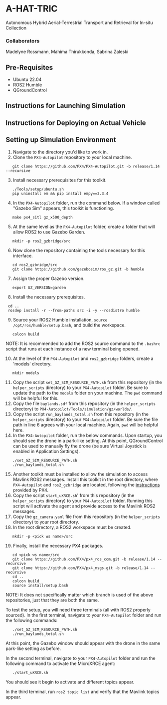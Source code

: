 # A-HAT-TRIC
Autonomous Hybrid Aerial-Terrestrial Transport and Retrieval for In-situ Collection
### Collaborators
Madelyne Rossmann, Mahima Thirukkonda, Sabrina Zaleski

## Pre-Requisites
- Ubuntu 22.04
- ROS2 Humble
- QGroundControl

## Instructions for Launching Simulation

## Instructions for Deploying on Actual Vehicle

## Setting up Simulation Environment
1. Navigate to the directory you'd like to work in.
2. Clone the `PX4-Autopilot` repository to your local machine.
```
   git clone https://github.com/PX4/PX4-Autopilot.git -b release/1.14 --recursive
```
3. Install necessary prerequisites for this toolkit.
```
   ./Tools/setup/ubuntu.sh
   pip uninstall em && pip install empy==3.3.4
```
4. In the `PX4-Autopilot` folder, run the command below. If a window called "Gazebo Sim" appears, this toolkit is functioning.
```
   make px4_sitl gz_x500_depth
```
5. At the same level as the `PX4-Autopilot` folder, create a folder that will allow ROS2 to use Gazebo Garden.
```
   mkdir -p ros2_gzbridge/src
```
6. Now clone the repository containing the tools necessary for this interface.
```
   cd ros2_gzbridge/src
   git clone https://github.com/gazebosim/ros_gz.git -b humble
```
7. Assign the proper Gazebo version.
```
   export GZ_VERSION=garden
```
8. Install the necessary prerequisites.
```
 cd ..
 rosdep install -r --from-paths src -i -y --rosdistro humble
```
9. Source your ROS2 Humble installation, `source /opt/ros/humble/setup.bash`, and build the workspace.
```
   colcon build
```
NOTE: It is recommended to add the ROS2 source command to the `.bashrc` script that runs at each instance of a new terminal being opened.

10. At the level of the `PX4-Autopilot` and `ros2_gzbridge` folders, create a 'models' directory.
```
   mkdir models
```
11. Copy the script `set_GZ_SIM_RESOURCE_PATH.sh` from this repository (in the `helper_scripts` directory) to your `PX4-Autopilot` folder. Be sure to update the path to the `models` folder on your machine. The `pwd` command will be helpful for this.
12. Copy the file `baylands.sdf` from this repository (in the `helper_scripts` directory) to `PX4-Autopilot/Tools/simulation/gz/worlds/`.
13. Copy the script `run_baylands_total.sh` from this repository (in the `helper_scripts` directory) to your `PX4-Autopilot` folder. Be sure the file path in line 6 agrees with your local machine. Again, `pwd` will be helpful here.
14. In the `PX4-Autopilot` folder, run the below commands. Upon startup, you should see the drone in a park-like setting. At this point, QGroundControl can be used to manually fly the drone (be sure Virtual Joystick is enabled in Application Settings).
```
   ./set_GZ_SIM_RESOURCE_PATH.sh
   ./run_baylands_total.sh
```
15. Another toolkit must be installed to allow the simulation to access Mavlink ROS2 messages. Install this toolkit in the root directory, where `PX4-Autopilot` and `ros2_gzbridge` are located, following the [instructions](https://docs.px4.io/main/en/middleware/uxrce_dds.html) provided by PX4.
16. Copy the script `start_uXRCE.sh`' from this repository (in the `helper_scripts` directory) to your `PX4-Autopilot` folder. Running this script will activate the agent and provide access to the Mavlink ROS2 messages.
17. Copy the `gz_camera.yaml` file from this repository (in the `helper_scripts` directory) to your root directory.
18. In the root directory, a ROS2 workspace must be created.
```
   mkdir -p <pick ws name>/src
```
19. Finally, install the necessary PX4 packages.
```
   cd <pick ws name>/src
   git clone https://github.com/PX4/px4_ros_com.git -b release/1.14 --recursive
   git clone https://github.com/PX4/px4_msgs.git -b release/1.14 --recursive
   cd ..
   colcon build
   source install/setup.bash
```
NOTE: It does not specifically matter which branch is used of the above repositories, just that they are both the same.

To test the setup, you will need three terminals (all with ROS2 properly sourced). In the first terminal, navigate to your `PX4-Autopilot` folder and run the following commands:
```
   ./set_GZ_SIM_RESOURCE_PATH.sh
   ./run_baylands_total.sh
```
At this point, the Gazebo window should appear with the drone in the same park-like setting as before.

In the second terminal, navigate to your `PX4-Autopilot` folder and run the following command to activate the MicroXRCE agent:
```
   ./start_uXRCE.sh
```
You should see it begin to activate and different topics appear.

In the third terminal, run `ros2 topic list` and verify that the Mavlink topics appear.
